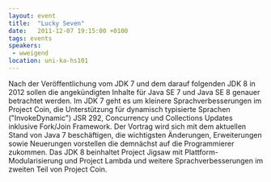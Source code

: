 ```yaml
---
layout: event
title:  "Lucky Seven"
date:   2011-12-07 19:15:00 +0100
tags: events
speakers:
 - wweigend
location: uni-ka-hs101
---
```


Nach der Veröffentlichung vom JDK 7 und dem darauf folgenden JDK 8 in 2012 sollen die angekündigten Inhalte für Java SE 7 und Java SE 8 genauer betrachtet werden. Im JDK 7 geht es um kleinere Sprachverbesserungen im Project Coin, die Unterstützung für dynamisch typisierte Sprachen ("InvokeDynamic") JSR 292, Concurrency und Collections Updates inklusive Fork/Join Framework. Der Vortrag wird sich mit dem aktuellen Stand von Java 7 beschäftigen, die wichtigsten Änderungen, Erweiterungen sowie Neuerungen vorstellen die demnächst auf die Programmierer zukommen. Das JDK 8 beinhaltet Project Jigsaw mit Plattform-Modularisierung und Project Lambda und weitere Sprachverbesserungen im zweiten Teil von Project Coin.
